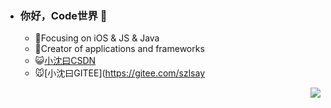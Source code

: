 - ### 你好，Code世界 👋

  - :dog:Focusing on iOS & JS & Java
  - :lion:Creator of applications and frameworks
  - :smiley_cat:[小沈曰CSDN](https://blog.csdn.net/shentian885)
  - :mouse:[小沈曰GITEE](https://gitee.com/szlsay
  
<img align="right" src="https://github-readme-stats.vercel.app/api?username=szlsay&show_icons=true&title_color=fff&icon_color=79ff97&text_color=9f9f9f&bg_color=151515&hide_border=true" />

